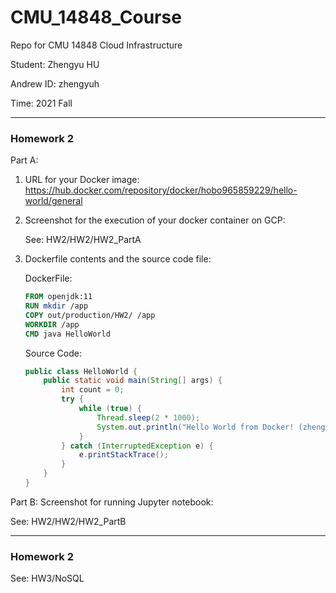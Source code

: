 # CMU_14848_Course
Repo for CMU 14848 Cloud Infrastructure

Student: Zhengyu HU

Andrew ID: zhengyuh

Time: 2021 Fall

---

### Homework 2

Part A:

1. URL for your Docker image: 
https://hub.docker.com/repository/docker/hobo965859229/hello-world/general

2.  Screenshot for the execution of your docker container on GCP:
    
    See: HW2/HW2/HW2_PartA

3.  Dockerfile contents and the source code file:

    DockerFile:

    ```Dockerfile
    FROM openjdk:11
    RUN mkdir /app
    COPY out/production/HW2/ /app
    WORKDIR /app
    CMD java HelloWorld
    ```

    Source Code:
    ```Java
    public class HelloWorld {
        public static void main(String[] args) {
            int count = 0;
            try {
                while (true) {
                    Thread.sleep(2 * 1000);
                    System.out.println("Hello World from Docker! (zhengyuh)");
                }
            } catch (InterruptedException e) {
                e.printStackTrace();
            }
        }
    }

    ```

Part B: Screenshot for running Jupyter notebook:

See: HW2/HW2/HW2_PartB

---

### Homework 2

See: HW3/NoSQL